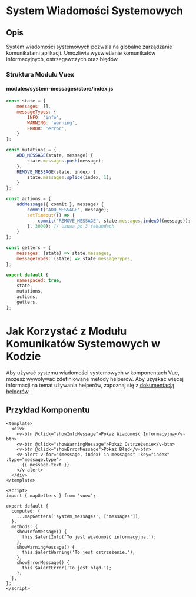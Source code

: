 # System Wiadomości Systemowych

## Opis
System wiadomości systemowych pozwala na globalne zarządzanie komunikatami aplikacji. Umożliwia wyświetlanie komunikatów informacyjnych, ostrzegawczych oraz błędów.

### Struktura Modułu Vuex

#### modules/system-messages/store/index.js

```javascript
const state = {
    messages: [],
    messageTypes: {
        INFO: 'info',
        WARNING: 'warning',
        ERROR: 'error',
    }
};

const mutations = {
    ADD_MESSAGE(state, message) {
        state.messages.push(message);
    },
    REMOVE_MESSAGE(state, index) {
        state.messages.splice(index, 1);
    }
};

const actions = {
    addMessage({ commit }, message) {
        commit('ADD_MESSAGE', message);
        setTimeout(() => {
            commit('REMOVE_MESSAGE', state.messages.indexOf(message));
        }, 3000); // Usuwa po 3 sekundach
    }
};

const getters = {
    messages: (state) => state.messages,
    messageTypes: (state) => state.messageTypes,
};

export default {
    namespaced: true,
    state,
    mutations,
    actions,
    getters,
};
``` 
# Jak Korzystać z Modułu Komunikatów Systemowych w Kodzie

Aby używać systemu wiadomości systemowych w komponentach Vue, możesz wywoływać zdefiniowane metody helperów.
Aby uzyskać więcej informacji na temat używania helperów, zapoznaj się z [dokumentacją helperów](../AppHelpers.md).

## Przykład Komponentu

```vue
<template>
  <div>
    <v-btn @click="showInfoMessage">Pokaż Wiadomość Informacyjną</v-btn>
    <v-btn @click="showWarningMessage">Pokaż Ostrzeżenie</v-btn>
    <v-btn @click="showErrorMessage">Pokaż Błąd</v-btn>
    <v-alert v-for="(message, index) in messages" :key="index" :type="message.type">
      {{ message.text }}
    </v-alert>
  </div>
</template>

<script>
import { mapGetters } from 'vuex';

export default {
  computed: {
    ...mapGetters('system_messages', ['messages']),
  },
  methods: {
    showInfoMessage() {
      this.$alertInfo('To jest wiadomość informacyjna.');
    },
    showWarningMessage() {
      this.$alertWarning('To jest ostrzeżenie.');
    },
    showErrorMessage() {
      this.$alertError('To jest błąd.');
    },
  },
};
</script>
```


